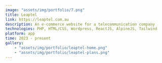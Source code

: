 ```yaml
---
image: "assets/img/portfolio/7.png"
title: Leaptel
link: https://leaptel.com.au
description: An e-commerce website for a telecommunication company
technologies: PHP, HTML/CSS, Wordpress, ReactJS, AlpineJS, Tailwind
platform: app
time: 2023 - present
gallery:
    - "assets/img/portfolio/leaptel-home.png"
    - "assets/img/portfolio/leaptel-plans.png"
---
```

